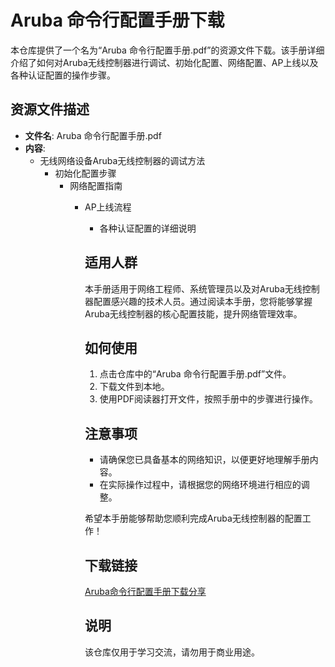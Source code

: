  # Aruba 命令行配置手册下载

 本仓库提供了一个名为“Aruba 命令行配置手册.pdf”的资源文件下载。该手册详细介绍了如何对Aruba无线控制器进行调试、初始化配置、网络配置、AP上线以及各种认证配置的操作步骤。

 ## 资源文件描述

 - **文件名**: Aruba 命令行配置手册.pdf
 - **内容**: 
   - 无线网络设备Aruba无线控制器的调试方法
     - 初始化配置步骤
       - 网络配置指南
         - AP上线流程
           - 各种认证配置的详细说明

           ## 适用人群

           本手册适用于网络工程师、系统管理员以及对Aruba无线控制器配置感兴趣的技术人员。通过阅读本手册，您将能够掌握Aruba无线控制器的核心配置技能，提升网络管理效率。

           ## 如何使用

           1. 点击仓库中的“Aruba 命令行配置手册.pdf”文件。
           2. 下载文件到本地。
           3. 使用PDF阅读器打开文件，按照手册中的步骤进行操作。

           ## 注意事项

           - 请确保您已具备基本的网络知识，以便更好地理解手册内容。
           - 在实际操作过程中，请根据您的网络环境进行相应的调整。

           希望本手册能够帮助您顺利完成Aruba无线控制器的配置工作！

           ## 下载链接
           [Aruba命令行配置手册下载分享](https://pan.quark.cn/s/7e0ef980b8ec)

           ## 说明

           该仓库仅用于学习交流，请勿用于商业用途。

